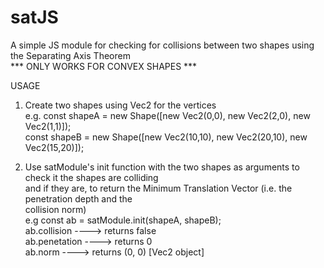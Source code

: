 # satJS
A simple JS module for checking for collisions between two shapes using the Separating Axis Theorem  
*** ONLY WORKS FOR CONVEX SHAPES ***  

USAGE

1. Create two shapes using Vec2 for the vertices  
     e.g.      const shapeA = new Shape([new Vec2(0,0), new Vec2(2,0), new Vec2(1,1)]);  
               const shapeB = new Shape([new Vec2(10,10), new Vec2(20,10), new Vec2(15,20)]);  
          
2. Use satModule's init function with the two shapes as arguments to check it the shapes are colliding  
   and if they are, to return the Minimum Translation Vector (i.e. the penetration depth and the  
   collision norm)  
     e.g  const ab = satModule.init(shapeA, shapeB);  
          ab.collision     ----> returns false  
          ab.penetation    ----> returns 0  
          ab.norm          ----> returns (0, 0) [Vec2 object]  
